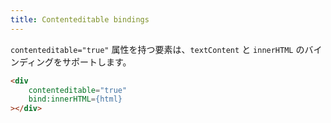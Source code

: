 ```yaml
---
title: Contenteditable bindings
---
```


`contenteditable="true"` 属性を持つ要素は、`textContent` と `innerHTML` のバインディングをサポートします。

```html
<div
	contenteditable="true"
	bind:innerHTML={html}
></div>
```